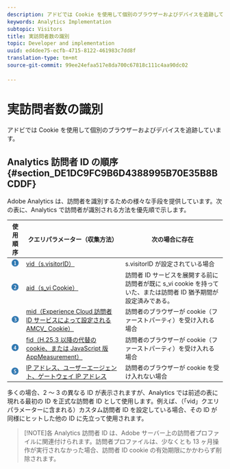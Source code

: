 ```yaml
---
description: アドビでは Cookie を使用して個別のブラウザーおよびデバイスを追跡しています。
keywords: Analytics Implementation
subtopic: Visitors
title: 実訪問者数の識別
topic: Developer and implementation
uuid: ed4dee75-ecfb-4715-8122-461983c7dd8f
translation-type: tm+mt
source-git-commit: 99ee24efaa517e8da700c67818c111c4aa90dc02

---
```



# 実訪問者数の識別

アドビでは Cookie を使用して個別のブラウザーおよびデバイスを追跡しています。

## Analytics 訪問者 ID の順序 {#section_DE1DC9FC9B6D4388995B70E35B8BCDDF}

Adobe Analytics は、訪問者を識別するための様々な手段を提供しています。次の表に、Analytics で訪問者が識別される方法を優先順で示します。

| 使用順序 | クエリパラメーター（収集方法） | 次の場合に存在 |
|---|---|---|
| ![](assets/step1_icon.png) | [vid（s.visitorID）](/help/implement/js-implementation/c-unique-visitors/visid-custom.md) | s.visitorID が設定されている場合 |
| ![](assets/step2_icon.png) | [aid（s_vi Cookie）](/help/implement/js-implementation/c-unique-visitors/visid-analytics.md) | 訪問者 ID サービスを展開する前に訪問者が既に s_vi cookie を持っていた、または訪問者 ID 猶予期間が設定済みである。 |
| ![](assets/step3_icon.png) | [mid（Experience Cloud 訪問者 ID サービスによって設定される AMCV_ Cookie）](https://marketing.adobe.com/resources/help/en_US/mcvid/) | 訪問者のブラウザーが cookie（ファーストパーティ）を受け入れる場合 |
| ![](assets/step4_icon.png) | [fid（H.25.3 以降の代替の cookie、または JavaScript 版 AppMeasurement）](/help/implement/js-implementation/c-unique-visitors/visid-fallback.md) | 訪問者のブラウザーが cookie（ファーストパーティ）を受け入れる場合 |
| ![](assets/step5_icon.png) | [IP アドレス、ユーザーエージェント、ゲートウェイ IP アドレス](/help/implement/js-implementation/c-unique-visitors/visid-fallback.md#section_104819D74C594ECE879144FCC5DEF4BF) | 訪問者のブラウザーが cookie を受け入れない場合 |

多くの場合、2 ～ 3 の異なる ID が表示されますが、Analytics では前述の表に現れる最初の ID を正式な訪問者 ID として使用します。例えば、（「vid」クエリパラメーターに含まれる）カスタム訪問者 ID を設定している場合、その ID が同様にヒットした他の ID に先立って使用されます。

> [!NOTE]各 Analytics 訪問者 ID は、Adobe サーバー上の訪問者プロファイルに関連付けられます。訪問者プロファイルは、少なくとも 13 ヶ月操作が実行されなかった場合、訪問者 ID cookie の有効期限にかかわらず削除されます。
